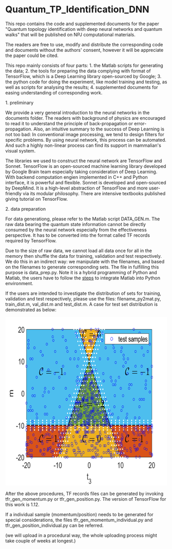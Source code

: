 # Quantum_TP_Identification_DNN

This repo contains the code and supplemented documents for the paper "Quantum topology identification with deep neural networks and quantum walks" that will be published on NPJ computational materials.

The readers are free to use, modify and distribute the corresponding code and documents without the authors' consent, however it will be appreciate the paper could be cited.

This repo mainly consists of four parts: 1. the Matlab scripts for generating the data; 2. the tools for preparing the data complying with format of TensorFlow, which is a Deep Learning library open-sourced by Google; 3. the python code for doing the experiment, like model training and testing, as well as scripts for analysing the results; 4. supplemented documents for easing understanding of corresponding work.

<p>1. preliminary</p>

We provide a very general introduction to the neural networks in the documents folder. The readers with background of physics are encouraged to read it to understand the principle of back-propagation or error-propagation. Also, an intuitive summary to the success of Deep Learning is not too bad: In conventional image processing, we tend to design filters for specific problems. By using neural network, this process can be automated. And such a highly non-linear process can find its support in mammalian's visual system.

The libraries we used to construct the neural network are TensorFlow and Sonnet. TensorFlow is an open-sourced machine learning library developed by Google Brain team especially taking consideration of Deep Learning. With backend computation engien implemented in C++ and Python interface, it is powerful and flexible. Sonnet is developed and open-sourced by DeepMind. It is a high-level abstraction of TensorFlow and more user-friendly via its modular philosophy. There are intensive textbooks published giving tutorial on TensorFlow.

<p>2. data preparation</p>

For data generationg, please refer to the Matlab script DATA_GEN.m.
The raw data bearing the quantum state information cannot be directly consumed by the neural network especially from the effectiveness perspective. It has to be converted into the format called TF records required by TensorFlow.

Due to the size of raw data, we cannot load all data once for all in the memory then shuffle the data for training, validation and test respectively. We do this in an indirect way: we manipulate with the filenames, and based on the filenames to generate corresponding sets. The file in fulfilling this purpose is data_prep.py. Note it is a hybrid programming of Python and Matlab, the users have to follow the  <a href="https://au.mathworks.com/help/matlab/matlab-engine-for-python.html">steps</a> to integrate Matlab into Python environment. 

If the users are intended to investigate the distribution of sets for training, validation and test respectively, please use the files: filename_py2mat.py, train_dist.m, val_dist.m and test_dist.m. A case for test set distribution is demonstrated as below:

<img src="data-prep/test-dist.png" alt="Training Set Distribution" height="525" width="700">

After the above procedures, TF records files can be generated by invoking tfr_gen_momentum.py or tfr_gen_position.py. The version of TensorFlow for this work is 1.12.

If a individual sample (momentum/position) needs to be generated for special considerations, the files tfr_gen_momentum_individual.py and tfr_gen_position_individual.py can be referred.


(we will upload in a procedural way, the whole uploading process might take couple of weeks at longest.)

